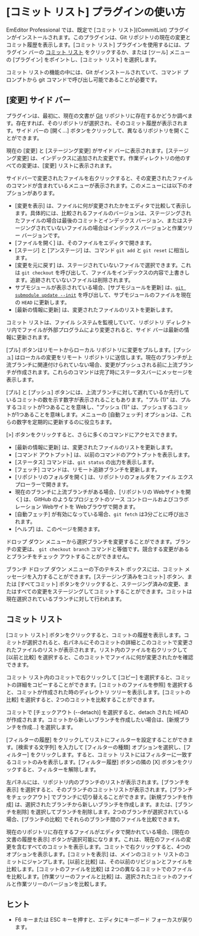 # \[コミット リスト\] プラグインの使い方

EmEditor Professional では、既定で \[コミット リスト\](CommitList) プラグインがインストールされます。このプラグインは、Git リポジトリの現在の変更とコミット履歴を表示します。\[コミット リスト\] プラグインを使用するには、プラグイン バーの [コミット リスト](../../images/plugin_commit_list..png) をクリックするか、または \[ツール\] メニューの \[プラグイン\] をポイントし、\[コミット リスト\] を選択します。

コミット リストの機能の中には、Git がインストールされていて、コマンド プロンプトから git コマンドで呼び出し可能であることが必要です。

## \[変更\] サイド バー

プラグインは、最初に、現在の文書が [Git](https://git-scm.com/) リポジトリに存在するかどうか調べます。存在すれば、そのリポジトリが選択され、そのコミット履歴が表示されます。サイド バーの \[開く...\] ボタンをクリックして、異なるリポジトリを開くことができます。

現在の \[変更\] と \[ステージング変更\] がサイド バーに表示されます。\[ステージング変更\] は、インデックスに追加された変更です。作業ディレクトリの他のすべての変更は、\[変更\] リストに表示されます。

サイドバーで変更されたファイルを右クリックすると、その変更されたファイルのコマンドが含まれているメニューが表示されます。このメニューには以下のオプションがあります。

- [変更を表示] は、ファイルに何が変更されたかをエディタで比較して表示します。具体的には、比較されるファイルのバージョンは、ステージングされたファイルの場合は最後のコミットとインデックス バージョン、またはステージングされていないファイルの場合はインデックス バージョンと作業ツリー バージョンです。
- [ファイルを開く] は、そのファイルをエディタで開きます。
- [ステージ] と [アンステージ] は、コマンド `git add` と `git reset` に相当します。
- [変更を元に戻す] は、ステージされていないファイルで選択できます。これは `git checkout` を呼び出して、ファイルをインデックスの内容で上書きします。追跡されていないファイルは削除されます。
- サブモジュールが表示されている場合、[サブモジュールを更新] は、[`git submodule update --init`](https://git-scm.com/docs/git-submodule#Documentation/git-submodule.txt-update--init--remote-N--no-fetch--no-recommend-shallow-f--force--checkout--rebase--merge--referenceltrepositorygt--depthltdepthgt--recursive--jobsltngt--no-single-branch--filterltfilterspecgt--ltpathgt82308203) を呼び出して、サブモジュールのファイルを現在の `HEAD` に更新します。
- [最新の情報に更新] は、変更されたファイルのリストを更新します。

コミット リストは、ファイル システムを監視していて、リポジトリ ディレクトリ内でファイルが外部プログラムにより変更されると、サイド バーは最新の情報に更新されます。

\[プル\] ボタンはリモートからローカル リポジトリに変更をプルします。\[プッシュ\] はローカルの変更をリモート リポジトリに送信します。現在のブランチが上流ブランチに関連付けられていない場合、変更がプッシュされる前に上流ブランチが作成されます。これらのコマンドは完了時にステータスバーにメッセージを表示します。

[プル] と [プッシュ] ボタンには、上流ブランチに対して遅れているか先行しているコミットの数を示す数字が表示されることもあります。"プル (1)" は、プルするコミットが1つあることを意味し、"プッシュ (1)" は、プッシュするコミットが1つあることを意味します。メニューの [自動フェッチ] オプションは、これらの数字を定期的に更新するのに役立ちます。

\[\>\] ボタンをクリックすると、さらに多くのコマンドにアクセスできます。

- [最新の情報に更新] は、変更されたファイルのリストを更新します。
- [コマンド アウトプット] は、以前のコマンドのアウトプットを表示します。
- [ステータス] コマンドは、`git status` の出力を表示します。
- [フェッチ] コマンドは、リモート追跡ブランチを更新します。
- [リポジトリのフォルダを開く] は、リポジトリのフォルダをファイル エクスプローラーで開きます。
- 現在のブランチに上流ブランチがある場合、[リポジトリの Webサイトを開く] は、GitHub のようなプロジェクトのソース コントロールおよびコラボレーション Webサイトを Webブラウザで開きます。
- [自動フェッチ] が有効になっている場合、`git fetch` は3分ごとに呼び出されます。
- [ヘルプ] は、このページを開きます。

ドロップ ダウン メニューから選択ブランチを変更することができます。ブランチの変更は、 `git checkout branch` コマンドと等価です。競合する変更があるとブランチをチェック アウトすることができません。

ブランチ ドロップ ダウン メニューの下のテキスト ボックスには、コミット メッセージを入力することができます。\[ステージング済みをコミット\] ボタン、または \[すべてコミット\] ボタンをクリックすると、ステージング済みの変更、またはすべての変更をステージングしてコミットすることができます。コミットは現在選択されているブランチに対して行われます。

## コミット リスト

\[コミット リスト\] ボタンをクリックすると、コミットの履歴を表示します。コミットが選択されると、右パネルにそのコミットの詳細とこのコミットで変更されたファイルのリストが表示されます。リスト内のファイルを右クリックして [以前と比較] を選択すると、このコミットでファイルに何が変更されたかを確認できます。

コミット リスト内のコミットで右クリックして \[コピー\] を選択すると、コミットの詳細をコピーすることができます。\[コミットのファイルを参照\] を選択すると、コミットが作成された時のディレクトリ ツリーを表示します。\[コミットの比較\] を選択すると、2つのコミットを比較することができます。

コミットで [チェックアウト (--detach)] を選択すると、detach された HEAD が作成されます。コミットから新しいブランチを作成したい場合は、[新規ブランチを作成...] を選択します。

\[フィルターの履歴\] をクリックしてリストにフィルターを設定することができます。\[検索する文字列\] を入力して \[フィルターの種類\] オプションを選択し、\[フィルター\] をクリックします。すると、コミット リストにはフィルターに一致するコミットのみを表示します。[フィルター履歴] ボタンの隣の [X] ボタンをクリックすると、フィルターを解除します。

左パネルには、リポジトリ内のブランチのリストが表示されます。[ブランチを表示] を選択すると、そのブランチのコミットリストが表示されます。[ブランチをチェックアウト] でブランチに切り替えることができます。[新規ブランチを作成] は、選択されたブランチから新しいブランチを作成します。または、[ブランチを削除] を選択してブランチを削除します。2つのブランチが選択されている場合、[ブランチの比較] でそれらのブランチ間のファイルを比較できます。

現在のリポジトリに存在するファイルがエディタで開かれている場合、\[現在の文書の履歴を表示\] ボタンが選択可能になります。これは、現在のファイルの変更を含むすべてのコミットを表示します。コミットで右クリックすると、4つのオプションを表示します。\[コミットを表示\] は、メインのコミット リストのコミットにジャンプします。\[以前と比較\] は、その以前のリビジョンとファイルを比較します。\[コミットのファイルを比較\] は 2つの異なるコミットでのファイルを比較します。\[作業ツリーのファイルと比較\] は、選択されたコミットのファイルと作業ツリーのバージョンを比較します。

## ヒント

- F6 キーまたは ESC キーを押すと、エディタにキーボード フォーカスが戻ります。
